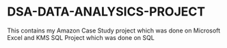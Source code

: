 # DSA-DATA-ANALYSICS-PROJECT
This contains my Amazon Case Study project which was done on Microsoft Excel and KMS SQL Project which was done on SQL
